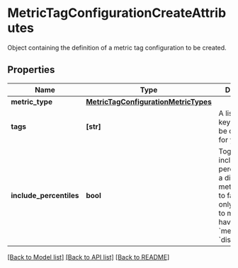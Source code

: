 # MetricTagConfigurationCreateAttributes

Object containing the definition of a metric tag configuration to be created.

## Properties
Name | Type | Description | Notes
------------ | ------------- | ------------- | -------------
**metric_type** | [**MetricTagConfigurationMetricTypes**](MetricTagConfigurationMetricTypes.md) |  | 
**tags** | **[str]** | A list of tag keys that will be queryable for your metric. | defaults to []
**include_percentiles** | **bool** | Toggle to include/exclude percentiles for a distribution metric. Defaults to false. Can only be applied to metrics that have a &#x60;metric_type&#x60; of &#x60;distribution&#x60;. | [optional]  if omitted the server will use the default value of False

[[Back to Model list]](README.md#documentation-for-models) [[Back to API list]](README.md#documentation-for-api-endpoints) [[Back to README]](README.md)


